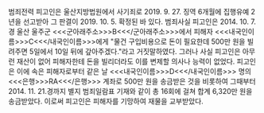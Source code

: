 범죄전력
피고인은 울산지방법원에서 사기죄로 2019. 9. 27. 징역 6개월에 집행유예 2년을 선고받아 그 판결이 2019. 10. 5. 확정된 바 있다.
범죄사실
피고인은 2014. 10. 7.경 울산 울주군 <<<군아래주소>>>B<<</군아래주소>>>에서 피해자 <<<내국인이름>>>C<<</내국인이름>>>에게 "물건 구입비용으로 돈이 필요한데 500만 원을 빌려주면 5일에서 10일 뒤에 갚아주겠다."라고 거짓말하였다.
그러나 사실 피고인은 아무런 재산이 없어 피해자한테 돈을 빌리더라도 이를 변제할 의사나 능력이 없었다.
피고인은 이에 속은 피해자로부터 같은 날 <<<내국인이름>>>D<<</내국인이름>>> 명의 <<<은행>>>RA<<</은행>>> 계좌로 500만 원을 송금받은 것을 비롯하여 그때부터 2014. 11. 21.경까지 별지 범죄일람표 기재와 같이 총 16회에 걸쳐 합계 6,320만 원을 송금받았다.
이로써 피고인은 피해자를 기망하여 재물을 교부받았다.